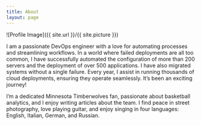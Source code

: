 ```yaml
---
title: About
layout: page
---
```

![Profile Image]({{ site.url }}/{{ site.picture }})

<p>I am a passionate DevOps engineer with a love for automating processes and streamlining workflows. In a world where failed deployments are all too common, I have successfully automated the configuration of more than 200 servers and the deployment of over 500 applications. I have also migrated systems without a single failure. Every year, I assist in running thousands of cloud deployments, ensuring they operate seamlessly. It’s been an exciting journey!
</p>

<p>
I’m a dedicated Minnesota Timberwolves fan, passionate about basketball analytics, and I enjoy writing articles about the team. I find peace in street photography, love playing guitar, and enjoy singing in four languages: English, Italian, German, and Russian.
</p>